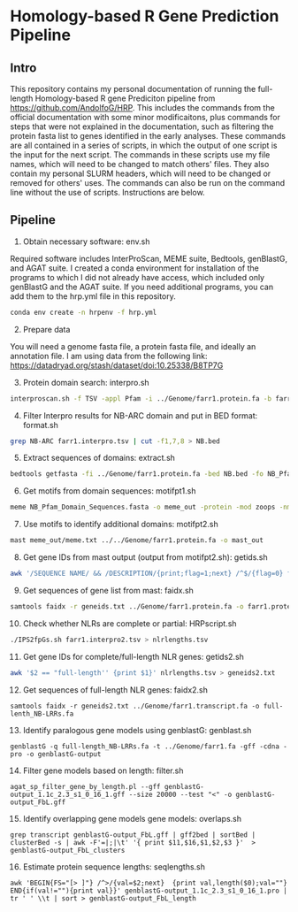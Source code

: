 # Homology-based R Gene Prediction Pipeline

## Intro

This repository contains my personal documentation of running the full-length Homology-based R gene Prediciton pipeline from https://github.com/AndolfoG/HRP. This includes the commands from the official documentation with some minor modificaitons, plus commands for steps that were not explained in the documentation, such as filtering the protein fasta list to genes identified in the early analyses. These commands are all contained in a series of scripts, in which the output of one script is the input for the next script. The commands in these scripts use my file names, which will need to be changed to match others' files. They also contain my personal SLURM headers, which will need to be changed or removed for others' uses. The commands can also be run on the command line without the use of scripts. Instructions are below.

## Pipeline

1. Obtain necessary software: env.sh

Required software includes InterProScan, MEME suite, Bedtools, genBlastG, and AGAT suite. I created a conda environment for installation of the programs to which I did not already have access, which included only genBlastG and the AGAT suite. If you need additional programs, you can add them to the hrp.yml file in this repository.

```bash
conda env create -n hrpenv -f hrp.yml
```

2. Prepare data

You will need a genome fasta file, a protein fasta file, and ideally an annotation file. I am using data from the following link: https://datadryad.org/stash/dataset/doi:10.25338/B8TP7G 

3. Protein domain search: interpro.sh


```bash
interproscan.sh -f TSV -appl Pfam -i ../Genome/farr1.protein.fa -b farr1.interpro
```

4. Filter Interpro results for NB-ARC domain and put in BED format: format.sh

```bash
grep NB-ARC farr1.interpro.tsv | cut -f1,7,8 > NB.bed
```

5. Extract sequences of domains: extract.sh

```bash
bedtools getfasta -fi ../Genome/farr1.protein.fa -bed NB.bed -fo NB_Pfam_Domain_Sequences.fasta
```

6. Get motifs from domain sequences: motifpt1.sh

```bash
meme NB_Pfam_Domain_Sequences.fasta -o meme_out -protein -mod zoops -nmotifs 19 -minw 4 -maxw 7 -objfun classic -markov_order 0
```

7. Use motifs to identify additional domains: motifpt2.sh

```bash
mast meme_out/meme.txt ../../Genome/farr1.protein.fa -o mast_out
```

8. Get gene IDs from mast output (output from motifpt2.sh): getids.sh

```bash
awk '/SEQUENCE NAME/ && /DESCRIPTION/{print;flag=1;next} /^$/{flag=0} flag { print$1 }' mast_out/mast.txt | awk 'NR>=3' > geneids.txt
```

9. Get sequences of gene list from mast: faidx.sh

```bash
samtools faidx -r geneids.txt ../Genome/farr1.protein.fa -o farr1.protein.subset.fa
```

10. Check whether NLRs are complete or partial: HRPscript.sh

```bash
./IPS2fpGs.sh farr1.interpro2.tsv > nlrlengths.tsv
```

11. Get gene IDs for complete/full-length NLR genes: getids2.sh

```bash
awk '$2 == "full-length'' {print $1}' nlrlengths.tsv > geneids2.txt
```

12. Get sequences of full-length NLR genes: faidx2.sh

```
samtools faidx -r geneids2.txt ../Genome/farr1.transcript.fa -o full-lenth_NB-LRRs.fa
```

13. Identify paralogous gene models using genblastG: genblast.sh

```
genblastG -q full-length_NB-LRRs.fa -t ../Genome/farr1.fa -gff -cdna -pro -o genblastG-output
```

14. Filter gene models based on length: filter.sh

```
agat_sp_filter_gene_by_length.pl --gff genblastG-output_1.1c_2.3_s1_0_16_1.gff --size 20000 --test "<" -o genblastG-output_FbL.gff
```

15. Identify overlapping gene models gene models: overlaps.sh

```
grep transcript genblastG-output_FbL.gff | gff2bed | sortBed | clusterBed -s | awk -F'=|;|\t' '{ print $11,$16,$1,$2,$3 }'  > genblastG-output_FbL_clusters
```

16. Estimate protein sequence lengths: seqlengths.sh

```
awk 'BEGIN{FS="[> ]"} /^>/{val=$2;next}  {print val,length($0);val=""} END{if(val!=""){print val}}' genblastG-output_1.1c_2.3_s1_0_16_1.pro | tr ' ' \\t | sort > genblastG-output_FbL_length
```
 
